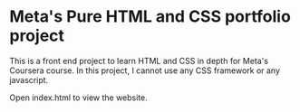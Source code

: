 # Meta's Pure HTML and CSS portfolio project

This is a front end project to learn HTML and CSS in depth for Meta's Coursera course. In this project, I cannot use any CSS framework or any javascript.

Open index.html to view the website.
